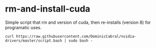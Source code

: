 # rm-and-install-cuda
Simple script that rm and version of cuda, then re-installs (version 8) for programatic uses.

`curl https://raw.githubusercontent.com/DominicCabral/nvidia-drivers/master/script.bash | sudo bash -`
